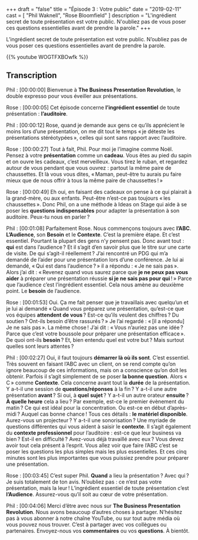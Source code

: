 +++
draft 		= "false"
title 		= "Épisode 3 : Votre public"
date		= "2019-02-11"
cast		= [ "Phil Waknell", "Rose Bloomfield" ]
description	= "L'ingrédient secret de toute présentation est votre public. N'oubliez pas de vous poser ces questions essentielles avant de prendre la parole."
+++

L’ingrédient secret de toute présentation est votre public. N’oubliez pas de vous poser ces questions essentielles avant de prendre la parole.

{{% youtube WOGTFXBOwfk %}}

## Transcription

Phil : [00:00:00] Bienvenue à **The Business Presentation Revolution**, le double expresso pour vous éveiller aux présentations.
 
Rose : [00:00:05] Cet épisode concerne **l’ingrédient essentiel** de toute présentation : **l’auditoire**.
 
Phil : [00:00:12] Rose, quand je demande aux gens ce qu’ils apprécient le moins lors d’une présentation, on me dit tout le temps « je déteste les présentations stéréotypées », celles qui sont sans rapport avec l’auditoire.
 
Rose : [00:00:27] Tout à fait, Phil. Pour moi je l’imagine comme Noël. Pensez à votre **présentation** comme un **cadeau**. Vous êtes au pied du sapin et on ouvre les cadeaux, c’est merveilleux. Vous tirez le ruban, et regardez autour de vous pendant que vous ouvrez : partout la même paire de chaussettes. Et là vous vous dites, « Maman, peut-être tu aurais pu faire mieux que de nous offrir à tous la même paire de chaussettes ! »
 
Rose : [00:00:49] Eh oui, en faisant des cadeaux on pense à ce qui plairait à la grand-mère, ou aux enfants. Peut-être n’est-ce pas toujours « les chaussettes ». Donc Phil, on a une méthode à Ideas on Stage qui aide à se poser les **questions indispensables** pour adapter la présentation à son auditoire. Peux-tu nous en parler ?
 
Phil : [00:01:08] Parfaitement Rose. Nous commençons toujours avec **l’ABC**. **L’Audience**, son **Besoin** et le **Contexte**. C’est la première étape. Et c’est essentiel. Pourtant la plupart des gens n’y pensent pas. Donc avant tout : **qui** est dans l’audience ? Et il s’agit d’en savoir plus que le titre sur une carte de visite. De qui s’agit-il réellement ? J’ai rencontré un PDG qui m’a demandé de l’aider pour une présentation lors d’une conférence. Je lui ai demandé, « Qui est dans l’audience ? » il a répondu : « Je ne sais pas ». Alors j’ai dit : « Revenez quand vous saurez parce que **je ne peux pas vous aider** à préparer une présentation réussie **si je ne sais pas pour qui** ! » Parce que l’audience c’est l’ingrédient essentiel. Cela nous amène au deuxième point. Le **besoin** de l’audience.

Rose : [00:01:53] Oui. Ça me fait penser que je travaillais avec quelqu’un et je lui ai demandé « Quand vous préparez une présentation, qu’est-ce que vos équipes **attendent de vous** ? Est-ce qu’ils veulent des chiffres ? Du soutien ? Ont-ils besoin d’être rassurés ? » Je l’ai regardé : « [il a répondu] Je ne sais pas ». La même chose ! J’ai dit : « Vous n’auriez pas une idée ? Parce que c’est votre boussole pour préparer une présentation efficace ». De quoi ont-ils **besoin** ? Et, bien entendu quel est votre but ? Mais surtout quelles sont leurs attentes ?
 
Phil : [00:02:27] Oui, il faut toujours **démarrer là où ils sont**. C’est essentiel. Très souvent en faisant l’ABC avec un client, on se rend compte qu’on ignore beaucoup de ces informations, mais on a conscience qu’on doit les obtenir. Parfois il s’agit simplement de se poser **la bonne question**. Alors « C » comme **Contexte**. Cela concerne avant tout la **durée** de la présentation. Y a-t-il une session de **questions/réponses** à la fin ? Y a-t-il une autre présentation **avant** ? Si oui, à **quel** **sujet** ? Y a-t-il un autre orateur **ensuite** ? **À quelle heure** cela a lieu ? Par exemple, est-ce le premier évènement du matin ? Ce qui est idéal pour la concentration. Ou est-ce en début d’après-midi ? Auquel cas bonne chance ! Tous ces détails : **le matériel disponible**. Aurez-vous un projecteur ? Y a-t-il une sonorisation ? Une myriade de questions différentes qui vous aident à saisir le **contexte**. Il s’agit également du **contexte professionnel** pour l’auditoire : est-ce que leur business va bien ? Est-il en difficulté ? Avez-vous déjà travaillé avec eux ? Vous devez avoir tout cela présent à l’esprit. Vous allez voir que faire l’ABC c’est se poser les questions les plus simples mais les plus essentielles. Et ces cinq minutes sont les plus importantes que vous puissiez prendre pour préparer une présentation.
 
Rose : [00:03:45] C’est super Phil. **Quand** a lieu la présentation ? Avec qui ? Je suis totalement de ton avis. N’oubliez pas : ce n’est pas votre présentation, mais la leur ! L’ingrédient essentiel de toute présentation c’est **l’Audience**. Assurez-vous qu’il soit au cœur de votre présentation.
 
Phil : [00:04:06] Merci d’être avec nous sur **The Business Presentation Revolution**. Nous avons beaucoup d’autres choses à partager. N’hésitez pas à vous abonner à notre chaîne YouTube, ou sur tout autre média où vous pouvez nous trouver. C’est à partager avec vos collègues ou partenaires. Envoyez-nous vos **commentaires** ou vos **questions**. À bientôt.


